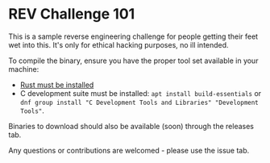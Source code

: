 # REV Challenge 101

This is a sample reverse engineering challenge for people getting their feet wet into this. It's only for ethical hacking 
purposes, no ill intended.

To compile the binary, ensure you have the proper tool set available in your machine:
- [Rust must be installed](https://rust-lang.org/)
- C development suite must be installed: `apt install build-essentials` or `dnf group install "C Development Tools and Libraries" "Development Tools"`.

Binaries to download should also be available (soon) through the releases tab.

Any questions or contributions are welcomed - please use the issue tab.
